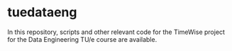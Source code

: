 # tuedataeng

In this repository, scripts and other relevant code for the TimeWise project for the Data
Engineering TU/e course are available.
